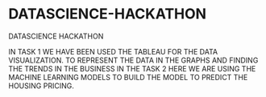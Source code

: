 # DATASCIENCE-HACKATHON
DATASCIENCE HACKATHON 

 IN TASK 1 WE  HAVE BEEN USED THE TABLEAU FOR THE DATA VISUALIZATION. TO REPRESENT THE DATA IN THE GRAPHS AND FINDING THE TRENDS IN THE BUSINESS 
 IN THE TASK 2 HERE WE ARE USING THE MACHINE LEARNING MODELS TO BUILD THE MODEL TO PREDICT THE HOUSING PRICING.
 
